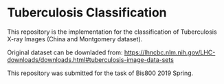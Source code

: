 # Tuberculosis Classification

This repository is the implementation for the classification of Tuberculosis X-ray Images (China and Montgomery dataset). 

Original dataset can be downladed from: 
https://lhncbc.nlm.nih.gov/LHC-downloads/downloads.html#tuberculosis-image-data-sets

This repository was submitted for the task of Bis800 2019 Spring.